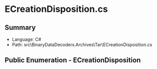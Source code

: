 ﻿# ECreationDisposition.cs

## Summary

* Language: C#
* Path: src\BinaryDataDecoders.Archives\Tar\ECreationDisposition.cs

## Public Enumeration - ECreationDisposition

